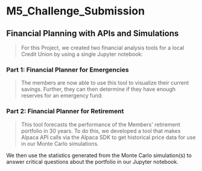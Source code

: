 # **M5_Challenge_Submission**
## **Financial Planning with APIs and Simulations**
> For this Project, we created two financial analysis tools for a local Credit Union by using a single Jupyter notebook:
### 
### **Part 1: Financial Planner for Emergencies** 
> The members are now able to use this tool to visualize their current savings. Further, they can then determine if they have enough reserves for an emergency fund.

### **Part 2: Financial Planner for Retirement** 
> This tool forecasts the performance of the Members' retirement portfolio in 30 years. To do this, we developed a tool that makes Alpaca API calls via the Alpaca SDK to get historical price data for use in our Monte Carlo simulations.

We then use the statistics generated from the Monte Carlo simulation(s) to answer critical questions about the portfolio in our Jupyter notebook.
